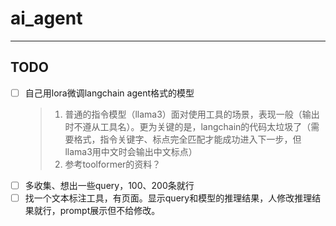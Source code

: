 # ai_agent

----------------------------------------

## TODO

- [ ] 自己用lora微调langchain agent格式的模型
  > 1. 普通的指令模型（llama3）面对使用工具的场景，表现一般（输出时不遵从工具名）。更为关键的是，langchain的代码太垃圾了（需要格式，指令关键字、标点完全匹配才能成功进入下一步，但llama3用中文时会输出中文标点）
  > 2. 参考toolformer的资料？
- [ ] 多收集、想出一些query，100、200条就行
- [ ] 找一个文本标注工具，有页面。显示query和模型的推理结果，人修改推理结果就行，prompt展示但不给修改。

